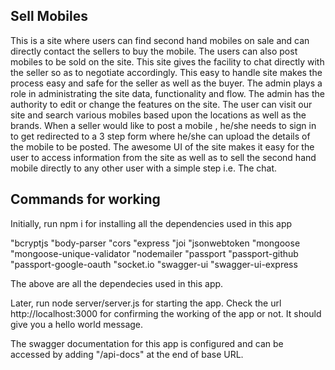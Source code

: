 ## Sell Mobiles

This is a site where users can find second hand mobiles on sale and can directly contact the sellers to buy the mobile. The users can also post mobiles to be sold on the site. This site gives the facility to chat directly with the seller so as to negotiate accordingly. This easy to handle site makes the process easy and safe for the seller as well as the buyer.
The admin plays a role in administrating the site data, functionality and flow. The admin has the authority to edit or change the features on the site.
The user can visit our site and search various mobiles based upon the locations as well as the brands.
When a seller would like to post a mobile , he/she needs to sign in to get redirected to a 3 step form where he/she can upload the details of the mobile to be posted.
The awesome UI of the site makes it easy for the user to access information from the site as well as to sell the second hand mobile directly to any other user with a simple step i.e. The chat.


## Commands for working

Initially, run npm i for installing all the dependencies used in this app

"bcryptjs
"body-parser
"cors
"express
"joi
"jsonwebtoken
"mongoose
"mongoose-unique-validator
"nodemailer
"passport
"passport-github
"passport-google-oauth
"socket.io
"swagger-ui
"swagger-ui-express

The above are all the dependecies used in this app.

Later, run node server/server.js for starting the app.
Check the url http://localhost:3000 for confirming the working of the app or not. It should give you a hello world message.

The swagger documentation for this app is configured and can be accessed by adding "/api-docs" at the end of base URL.